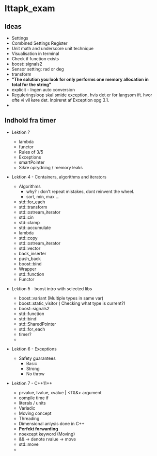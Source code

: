 # Ittapk_exam


## Ideas

- Settings
- Combined Settings Register
- Unit math and underscore unit technique
- Visualisation in terminal
- Check if function exists
- boost::signals2
- Sensor setting: rad or deg
- transform
- **"The solution you look for only performs one memory allocation in total for the string"**
- explicit - Ingen auto conversion
- Reguleringsloop skal smide exception, hvis det er for langsom ift. hvor ofte vi vil køre det. 
Inpireret af Exception opg 3.1.
- 

## Indhold fra timer
- Lektion ?
  - lambda
  - functor
  - Rules of 3/5
  - Exceptions
  - smartPointer
  - Sikre oprydning / memory leaks
  
  
- Lektion 4 - Containers, algorithms and iterators
  - Algorithms
    - why? : don't repeat mistakes, dont reinvent the wheel.
    - sort, min, max ...
  - std::for_each
  - std::transform
  - std::ostream_iterator
  - std::cin
  - std::clamp
  - std::accumulate
  - lambda
  - std::copy
  - std::ostream_iterator
  - std::vector
  - back_inserter
  - push_back
  - boost::bind
  - Wrapper<int>
  - std::function
  - Functor
  

- Lektion 5 - boost intro with selected libs
  - boost::variant (Multiple types in same var)
  - boost::static_visitor ( Checking what type is current?)
  - boost::signals2 
  - std::function
  - std::bind
  - std::SharedPointer
  - std::for_each  
  - timer?
  - 


- Lektion 6 - Exceptions
  - Safety guarantees
    - Basic
    - Strong
    - No throw
  
  
- Lektion 7 - C++11++
  - prvalue, lvalue, xvalue | <T&&> argument
  - compile time if
  - literals / units
  - Variadic
  - Moving concept
  - Threading
  - Dimensional anlysis done in C++
  - **Perfekt forwarding**
  - noexcept keyword (Moving)
  - && -> denote rvalue -> move
  - std::move
  - 
  
  
